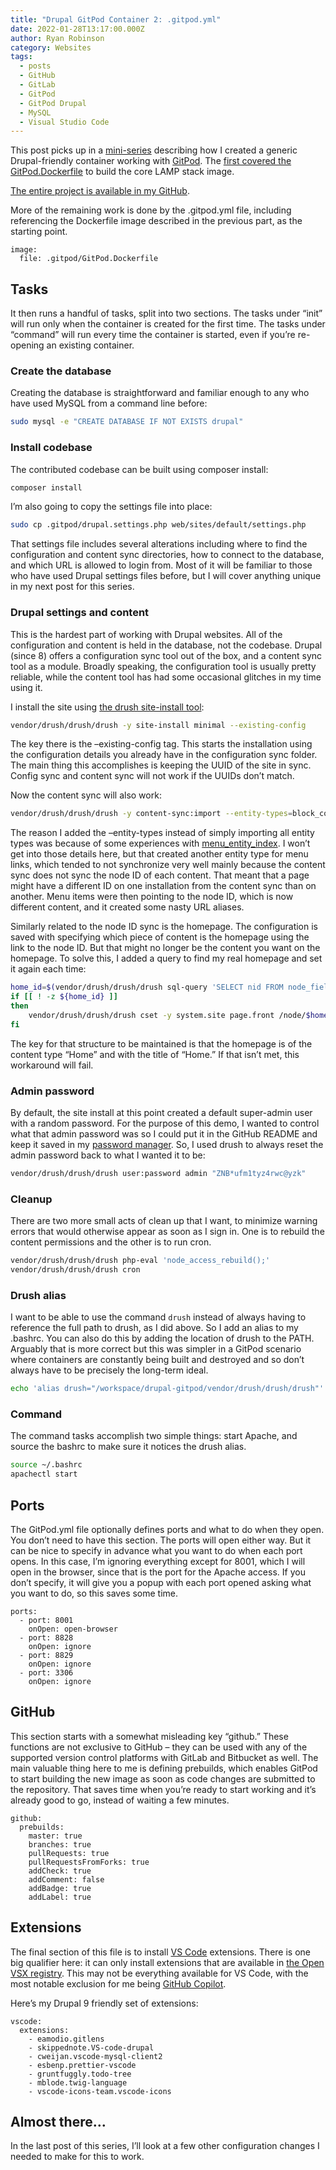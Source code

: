 ```yaml
---
title: "Drupal GitPod Container 2: .gitpod.yml"
date: 2022-01-28T13:17:00.000Z
author: Ryan Robinson
category: Websites
tags:
  - posts
  - GitHub
  - GitLab
  - GitPod
  - GitPod Drupal
  - MySQL
  - Visual Studio Code
---
```


This post picks up in a [mini-series](/tags/gitpod-drupal/) describing how I created a generic Drupal-friendly container working with [GitPod](https://gitpod.io). The [first covered the GitPod.Dockerfile](/drupal/gitpod-container-1-dockerfile/) to build the core LAMP stack image.

[The entire project is available in my GitHub](https://github.com/ryan-l-robinson/Drupal-GitPod).

More of the remaining work is done by the .gitpod.yml file, including referencing the Dockerfile image described in the previous part, as the starting point.

```gitpod
image:
  file: .gitpod/GitPod.Dockerfile
```

## Tasks

It then runs a handful of tasks, split into two sections. The tasks under “init” will run only when the container is created for the first time. The tasks under “command” will run every time the container is started, even if you’re re-opening an existing container.

### Create the database

Creating the database is straightforward and familiar enough to any who have used MySQL from a command line before:

```bash
sudo mysql -e "CREATE DATABASE IF NOT EXISTS drupal"
```

### Install codebase

The contributed codebase can be built using composer install:

```bash
composer install
```

I’m also going to copy the settings file into place:

```bash
sudo cp .gitpod/drupal.settings.php web/sites/default/settings.php
```

That settings file includes several alterations including where to find the configuration and content sync directories, how to connect to the database, and which URL is allowed to login from. Most of it will be familiar to those who have used Drupal settings files before, but I will cover anything unique in my next post for this series.

### Drupal settings and content

This is the hardest part of working with Drupal websites. All of the configuration and content is held in the database, not the codebase. Drupal (since 8) offers a configuration sync tool out of the box, and a content sync tool as a module. Broadly speaking, the configuration tool is usually pretty reliable, while the content tool has had some occasional glitches in my time using it.

I install the site using [the drush site-install tool](https://www.drush.org/latest/commands/site_install/):

```bash
vendor/drush/drush/drush -y site-install minimal --existing-config
```

The key there is the –existing-config tag. This starts the installation using the configuration details you already have in the configuration sync folder. The main thing this accomplishes is keeping the UUID of the site in sync. Config sync and content sync will not work if the UUIDs don’t match.

Now the content sync will also work:

```bash
vendor/drush/drush/drush -y content-sync:import --entity-types=block_content,file,node
```

The reason I added the –entity-types instead of simply importing all entity types was because of some experiences with [menu\_entity\_index](https://www.drupal.org/project/menu_entity_index). I won’t get into those details here, but that created another entity type for menu links, which tended to not synchronize very well mainly because the content sync does not sync the node ID of each content. That meant that a page might have a different ID on one installation from the content sync than on another. Menu items were then pointing to the node ID, which is now different content, and it created some nasty URL aliases.

Similarly related to the node ID sync is the homepage. The configuration is saved with specifying which piece of content is the homepage using the link to the node ID. But that might no longer be the content you want on the homepage. To solve this, I added a query to find my real homepage and set it again each time:

```bash
home_id=$(vendor/drush/drush/drush sql-query 'SELECT nid FROM node_field_data where type="home" and status="1" and title="Home" limit 1;')
if [[ ! -z ${home_id} ]]
then
    vendor/drush/drush/drush cset -y system.site page.front /node/$home_id
fi
```

The key for that structure to be maintained is that the homepage is of the content type “Home” and with the title of “Home.” If that isn’t met, this workaround will fail.

### Admin password

By default, the site install at this point created a default super-admin user with a random password. For the purpose of this demo, I wanted to control what that admin password was so I could put it in the GitHub README and keep it saved in my [password manager](https://ryanrobinson.technology/all/tools/security-essentials-password-manager/). So, I used drush to always reset the admin password back to what I wanted it to be:

```bash
vendor/drush/drush/drush user:password admin "ZNB*ufm1tyz4rwc@yzk"
```

### Cleanup

There are two more small acts of clean up that I want, to minimize warning errors that would otherwise appear as soon as I sign in. One is to rebuild the content permissions and the other is to run cron.

```bash
vendor/drush/drush/drush php-eval 'node_access_rebuild();'
vendor/drush/drush/drush cron
```

### Drush alias

I want to be able to use the command `drush` instead of always having to reference the full path to drush, as I did above. So I add an alias to my .bashrc. You can also do this by adding the location of drush to the PATH. Arguably that is more correct but this was simpler in a GitPod scenario where containers are constantly being built and destroyed and so don’t always have to be precisely the long-term ideal.

```bash
echo 'alias drush="/workspace/drupal-gitpod/vendor/drush/drush/drush"' >> ~/.bashrc
```

### Command

The command tasks accomplish two simple things: start Apache, and source the bashrc to make sure it notices the drush alias.

```bash
source ~/.bashrc
apachectl start
```

## Ports

The GitPod.yml file optionally defines ports and what to do when they open. You don’t need to have this section. The ports will open either way. But it can be nice to specify in advance what you want to do when each port opens. In this case, I’m ignoring everything except for 8001, which I will open in the browser, since that is the port for the Apache access. If you don’t specify, it will give you a popup with each port opened asking what you want to do, so this saves some time.

```gitpod
ports:
  - port: 8001
    onOpen: open-browser
  - port: 8828
    onOpen: ignore
  - port: 8829
    onOpen: ignore
  - port: 3306
    onOpen: ignore
```

## GitHub

This section starts with a somewhat misleading key “github.” These functions are not exclusive to GitHub – they can be used with any of the supported version control platforms with GitLab and Bitbucket as well. The main valuable thing here to me is defining prebuilds, which enables GitPod to start building the new image as soon as code changes are submitted to the repository. That saves time when you’re ready to start working and it’s already good to go, instead of waiting a few minutes.

```gitpod
github:
  prebuilds:
    master: true
    branches: true
    pullRequests: true
    pullRequestsFromForks: true
    addCheck: true
    addComment: false
    addBadge: true
    addLabel: true
```

## Extensions

The final section of this file is to install [VS Code](/tags/visual-studio-code/) extensions. There is one big qualifier here: it can only install extensions that are available in [the Open VSX registry](https://open-vsx.org/). This may not be everything available for VS Code, with the most notable exclusion for me being [GitHub Copilot](/websites/github-copilot/).

Here’s my Drupal 9 friendly set of extensions:

```gitpod
vscode:
  extensions:
    - eamodio.gitlens
    - skippednote.VS-code-drupal
    - cweijan.vscode-mysql-client2
    - esbenp.prettier-vscode
    - gruntfuggly.todo-tree
    - mblode.twig-language
    - vscode-icons-team.vscode-icons
```

## Almost there…

In the last post of this series, I’ll look at a few other configuration changes I needed to make for this to work.